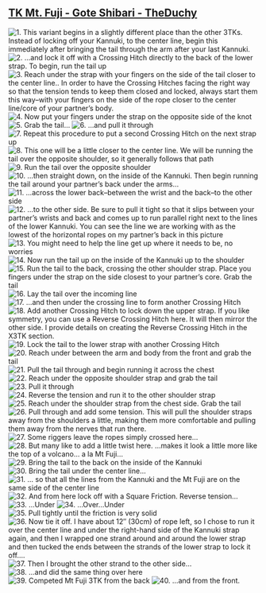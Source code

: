 ## [TK Mt. Fuji - Gote Shibari - TheDuchy](https://www.theduchy.com/gote-shibari/#mt-fuji-3tk)

<img src="assets/3TK-Mount-Fuji-01.jpg" title="1. This variant begins in a slightly different place than the other 3TKs. Instead of locking off your Kannuki, to the center line, begin this immediately after bringing the tail through the arm after your last Kannuki." />
<img src="assets/3TK-Mount-Fuji-02.jpg" title="2. …and lock it off with a Crossing Hitch directly to the back of the lower strap. To begin, run the tail up" />
<img src="assets/3TK-Mount-Fuji-03.jpg" title="3. Reach under the strap with your fingers on the side of the tail closer to the center line.. In order to have the Crossing Hitches facing the right way so that the tension tends to keep them closed and locked, always start them this way–with your fingers on the side of the rope closer to the center line/core of your partner’s body." />
<img src="assets/3TK-Mount-Fuji-04.jpg" title="4. Now put your fingers under the strap on the opposite side of the knot" />
<img src="assets/3TK-Mount-Fuji-05.jpg" title="5. Grab the tail…" />
<img src="assets/3TK-Mount-Fuji-06.jpg" title="6. …and pull it through" />
<img src="assets/3TK-Mount-Fuji-07.jpg" title="7. Repeat this procedure to put a second Crossing Hitch on the next strap up" />
<img src="assets/3TK-Mount-Fuji-08.jpg" title="8. This one will be a little closer to the center line. We will be running the tail over the opposite shoulder, so it generally follows that path" />
<img src="assets/3TK-Mount-Fuji-09.jpg" title="9. Run the tail over the opposite shoulder" />
<img src="assets/3TK-Mount-Fuji-10.jpg" title="10. …then straight down, on the inside of the Kannuki. Then begin running the tail around your partner’s back under the arms…" />
<img src="assets/3TK-Mount-Fuji-11.jpg" title="11. …across the lower back–between the wrist and the back–to the other side" />
<img src="assets/3TK-Mount-Fuji-12.jpg" title="12. …to the other side. Be sure to pull it tight so that it slips between your partner’s wrists and back and comes up to run parallel right next to the lines of the lower Kannuki. You can see the line we are working with as the lowest of the horizontal ropes on my partner’s back in this picture" />
<img src="assets/3TK-Mount-Fuji-13.jpg" title="13. You might need to help the line get up where it needs to be, no worries" />
<img src="assets/3TK-Mount-Fuji-14.jpg" title="14. Now run the tail up on the inside of the Kannuki up to the shoulder" />
<img src="assets/3TK-Mount-Fuji-15.jpg" title="15. Run the tail to the back, crossing the other shoulder strap. Place you fingers under the strap on the side closest to your partner’s core. Grab the tail" />
<img src="assets/3TK-Mount-Fuji-16.jpg" title="16. Lay the tail over the incoming line" />
<img src="assets/3TK-Mount-Fuji-17.jpg" title="17. …and then under the crossing line to form another Crossing Hitch" />
<img src="assets/3TK-Mount-Fuji-18.jpg" title="18. Add another Crossing Hitch to lock down the upper strap. If you like symmetry, you can use a Reverse Crossing Hitch here. It will then mirror the other side. I provide details on creating the Reverse Crossing Hitch in the X3TK section." />
<img src="assets/3TK-Mount-Fuji-19.jpg" title="19. Lock the tail to the lower strap with another Crossing Hitch" />
<img src="assets/3TK-Mount-Fuji-20.jpg" title="20. Reach under between the arm and body from the front and grab the tail" />
<img src="assets/3TK-Mount-Fuji-21.jpg" title="21. Pull the tail through and begin running it across the chest" />
<img src="assets/3TK-Mount-Fuji-22.jpg" title="22. Reach under the opposite shoulder strap and grab the tail" />
<img src="assets/3TK-Mount-Fuji-23.jpg" title="23. Pull it through" />
<img src="assets/3TK-Mount-Fuji-24.jpg" title="24. Reverse the tension and run it to the other shoulder strap" />
<img src="assets/3TK-Mount-Fuji-25.jpg" title="25. Reach under the shoulder strap from the chest side. Grab the tail" />
<img src="assets/3TK-Mount-Fuji-26.jpg" title="26. Pull through and add some tension. This will pull the shoulder straps away from the shoulders a little, making them more comfortable and pulling them away from the nerves that run there." />
<img src="assets/3TK-Mount-Fuji-27.jpg" title="27. Some riggers leave the ropes simply crossed here…" />
<img src="assets/3TK-Mount-Fuji-28.jpg" title="28. But many like to add a little twist here. …makes it look a little more like the top of a volcano… a la Mt Fuji…" />
<img src="assets/3TK-Mount-Fuji-29.jpg" title="29. Bring the tail to the back on the inside of the Kannuki" />
<img src="assets/3TK-Mount-Fuji-30.jpg" title="30. Bring the tail under the center line…" />
<img src="assets/3TK-Mount-Fuji-31.jpg" title="31. … so that all the lines from the Kannuki and the Mt Fuji are on the same side of the center line" />
<img src="assets/3TK-Mount-Fuji-32.jpg" title="32. And from here lock off with a Square Friction. Reverse tension…" />
<img src="assets/3TK-Mount-Fuji-33.jpg" title="33. …Under" />
<img src="assets/3TK-Mount-Fuji-34.jpg" title="34. …Over…Under" />
<img src="assets/3TK-Mount-Fuji-35.jpg" title="35. Pull tightly until the friction is very solid" />
<img src="assets/3TK-Mount-Fuji-36.jpg" title="36. Now tie it off. I have about 12″ (30cm) of rope left, so I chose to run it over the center line and under the right-hand side of the Kannuki strap again, and then I wrapped one strand around and around the lower strap and then tucked the ends between the strands of the lower strap to lock it off…." />
<img src="assets/3TK-Mount-Fuji-37.jpg" title="37. Then I brought the other strand to the other side…" />
<img src="assets/3TK-Mount-Fuji-38.jpg" title="38. …and did the same thing over here" />
<img src="assets/3TK-Mount-Fuji-39.jpg" title="39. Competed Mt Fuji 3TK from the back" />
<img src="assets/3TK-Mount-Fuji-40.jpg" title="40. …and from the front." />
